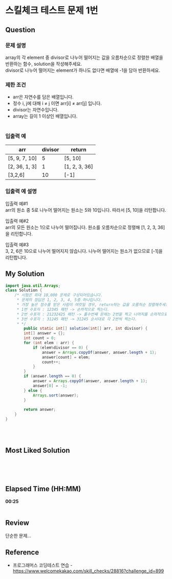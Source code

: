 # 스킬체크 테스트 문제 1번

## Question
### **문제 설명**
array의 각 element 중 divisor로 나누어 떨어지는 값을 오름차순으로 정렬한 배열을 반환하는 함수, solution을 작성해주세요.  
divisor로 나누어 떨어지는 element가 하나도 없다면 배열에 -1을 담아 반환하세요.  
### **제한 조건**
* arr은 자연수를 담은 배열입니다.
* 정수 i, j에 대해 i ≠ j 이면 arr[i] ≠ arr[j] 입니다.
* divisor는 자연수입니다.
* array는 길이 1 이상인 배열입니다.
<br><br>
### **입출력 예**
| arr | divisor	| return |
|---|---|---|
| [5, 9, 7, 10] | 5 | [5, 10] |
| [2, 36, 1, 3] | 1 | [1, 2, 3, 36] |
| [3,2,6] | 10 | [-1] |
### **입출력 예 설명**
입출력 예#1  
arr의 원소 중 5로 나누어 떨어지는 원소는 5와 10입니다. 따라서 [5, 10]을 리턴합니다.  

입출력 예#2  
arr의 모든 원소는 1으로 나누어 떨어집니다. 원소를 오름차순으로 정렬해 [1, 2, 3, 36]을 리턴합니다.  

입출력 예#3  
3, 2, 6은 10으로 나누어 떨어지지 않습니다. 나누어 떨어지는 원소가 없으므로 [-1]을 리턴합니다.  
## My Solution
``` Java
import java.util.Arrays;
class Solution {
	/* 시험은 최대 10,000 문제로 구성되어있습니다.
	 * 문제의 정답은 1, 2, 3, 4, 5중 하나입니다.
	 * 가장 높은 점수를 받은 사람이 여럿일 경우, return하는 값을 오름차순 정렬해주세요.
	 * 1번 수포자 : 12345 패턴 -> 순차적으로 찍는다.
	 * 2번 수포자 : 21232425 패턴 -> 홀수번째 문제는 2번을 찍고 나머지를 순차적으로 돌아가며 찍는다.
	 * 3번 수포자 : 31245 패턴 -> 31245 순서대로 각 2번씩 찍는다.
	 * */
    	public static int[] solution(int[] arr, int divisor) {
		int[] answer = {};
		int count = 0;
		for (int elem : arr) {
			if (elem%divisor == 0) {
				answer = Arrays.copyOf(answer, answer.length + 1);
				answer[count] = elem;
				count++;
			}
		}
		if (answer.length == 0) {
			answer = Arrays.copyOf(answer, answer.length + 1);
			answer[0] = -1;
		} else {
			Arrays.sort(answer);	
		}
		
		return answer;
	}
}
```
<br><br>
## Most Liked Solution
``` Java

```
<br><br>
## Elapsed Time (HH:MM)
**00:25**
<br><br>
## Review
단순한 문제...  
## Reference
* 프로그래머스 코딩테스트 연습 - https://www.welcomekakao.com/skill_checks/28816?challenge_id=899